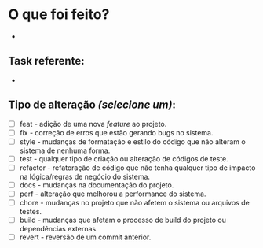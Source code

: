 # O que foi feito?
- 

## Task referente:
- 

## Tipo de alteração _(selecione um)_:
- [ ] feat - adição de uma nova _feature_ ao projeto.
- [ ] fix - correção de erros que estão gerando bugs no sistema.
- [ ] style - mudanças de formatação e estilo do código que não alteram o sistema de nenhuma forma.
- [ ] test - qualquer tipo de criação ou alteração de códigos de teste.
- [ ] refactor - refatoração de código que não tenha qualquer tipo de impacto na lógica/regras de negócio do sistema.
- [ ] docs - mudanças na documentação do projeto.
- [ ] perf - alteração que melhorou a performance do sistema.
- [ ] chore - mudanças no projeto que não afetem o sistema ou arquivos de testes.
- [ ] build - mudanças que afetam o processo de build do projeto ou dependências externas.
- [ ] revert - reversão de um commit anterior.
